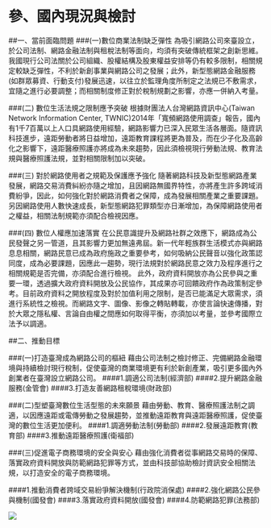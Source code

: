 # 參、國內現況與檢討
##一、當前面臨問題
###(一)數位商業法制缺乏彈性
為吸引網路公司來臺設立，於公司法制、網路金融法制與租稅法制等面向，均須有突破傳統框架之創新思維。我國現行公司法關於公司組織、股權結構及股東權益安排等仍有較多限制，相關規定較缺乏彈性，不利於新創事業與網路公司之發展；此外，新型態網路金融服務(如群眾募資、行動支付)發展迅速，以往立於監理角度所制定之法規已不敷需求，宜隨之進行必要調整；而相關制度修正對於稅制規劃之影響，亦應一併納入考量。

###(二) 數位生活法規之限制應予突破
根據財團法人台灣網路資訊中心(Taiwan Network Information Center, TWNIC)2014年「寬頻網路使用調查」報告，國內有1千7百萬以上人口具網路使用經驗，網路影響力已深入民眾生活各層面。隨資訊科技進步，遠距勞動者將日益增加，遠距教育課程將更為普及，而在少子化及高齡化之影響下，遠距醫療照護亦將成為未來趨勢，因此須檢視現行勞動法規、教育法規與醫療照護法規，並對相關限制加以突破。 

###(三) 對於網路使用者之規範及保護應予強化 
隨著網路科技及新型態網路產業發展，網路交易消費糾紛亦隨之增加，且因網路無國界特性，亦將產生許多跨域消費紛爭，因此，如何強化對於網路消費者之保障，成為發展相關產業之重要課題。另因網路使用人數快速成長，新型態網路犯罪類型亦日漸增加，為保障網路使用者之權益，相關法制規範亦須配合檢視因應。 

###(四) 數位人權應加速落實 
在公民意識提升及網路社群之效應下，網路成為公民發聲之另一管道，且其影響力更加無遠弗屆。新一代年輕族群生活模式亦與網路息息相關，網路民意已成為政府施政之重要參考，如何吸納公民聲音以強化政策認同度，成為必要課題，因應此一趨勢，現行法規對於網路民意之效力及程序進行之相關規範是否完備，亦須配合進行檢視。
此外，政府資料開放亦為公民參與之重要一環，透過擴大政府資料開放及公民協作，其成果亦可回饋政府作為政策制定參考。目前政府資料之開放程度及對於加值利用之限制，是否已能滿足大眾需求，須進行系統性之檢視。而網路文字、圖像、影像之轉貼轉載，亦使言論快速傳播，對於大眾之隱私權、言論自由權之間應如何取得平衡，亦須加以考量，並參考國際立法予以調適。

##二、推動目標 

###(一)打造臺灣成為網路公司的樞紐
藉由公司法制之檢討修正、完備網路金融環境與持續檢討現行稅制，促使臺灣的商業環境更有利於新創產業，吸引更多國內外創業者在臺灣設立網路公司。 
####1.調適公司法制(經濟部) 
####2.提升網路金融服務(金管會)
####3.打造友善網路租稅環境(財政部)

###(二)型塑臺灣數位生活型態的未來願景
藉由勞動、教育、醫療照護法制之調適，以因應遠距或電傳勞動之發展趨勢，並推動遠距教育與遠距醫療照護，促使臺灣的數位生活更加便利。
####1.調適勞動法制(勞動部)
####2.發展遠距教育(教育部)
####3.推動遠距醫療照護(衛福部) 

###(三)促進電子商務環境的安全與安心
藉由強化消費者從事網路交易時的保障、落實政府資料開放與防範網路犯罪等方式，並由科技部協助檢討資訊安全相關法規，以打造安全的電子商務環境。

####1.推動消費者跨域交易紛爭解決機制(行政院消保處)
####2.強化網路公民參與機制(國發會)
####3.落實政府資料開放(國發會) 
####4.防範網路犯罪(法務部) 

![](https://googledrive.com/host/0B1dxVSy0NgWdUnNrSzNJam9sRFE)
